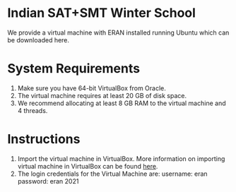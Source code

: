 # Indian SAT+SMT Winter School

We provide a virtual machine with ERAN installed running Ubuntu which can be downloaded here. 

# System Requirements
1. Make sure you have 64-bit VirtualBox from Oracle.
2. The virtual machine requires at least 20 GB of disk space.
3. We recommend allocating at least 8 GB RAM to the virtual machine and 4 threads.

# Instructions
1. Import the virtual machine in VirtualBox. More information on importing virtual machine in VirtualBox can be found [here](https://docs.oracle.com/cd/E26217_01/E26796/html/qs-import-vm.html).
2. The login credentials for the Virtual Machine are:
   username: eran
   password: eran 2021
